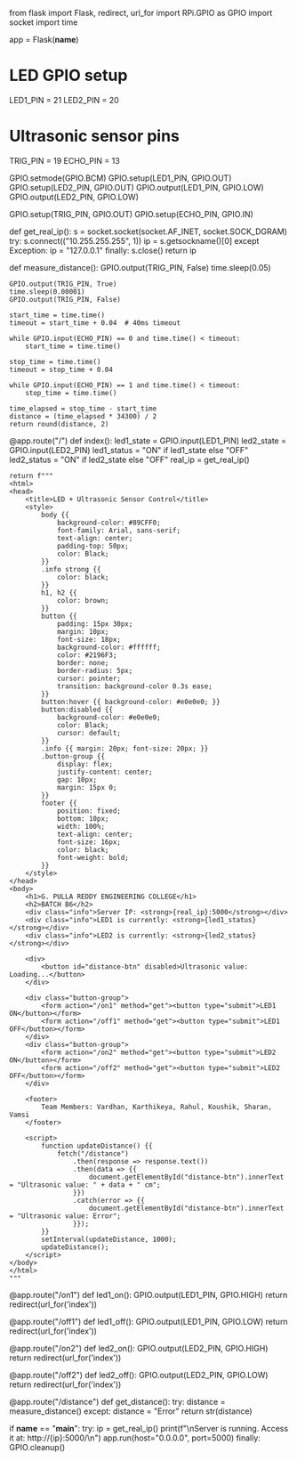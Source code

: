 


from flask import Flask, redirect, url_for
import RPi.GPIO as GPIO
import socket
import time

app = Flask(__name__)

# LED GPIO setup
LED1_PIN = 21
LED2_PIN = 20

# Ultrasonic sensor pins
TRIG_PIN = 19
ECHO_PIN = 13

GPIO.setmode(GPIO.BCM)
GPIO.setup(LED1_PIN, GPIO.OUT)
GPIO.setup(LED2_PIN, GPIO.OUT)
GPIO.output(LED1_PIN, GPIO.LOW)
GPIO.output(LED2_PIN, GPIO.LOW)

GPIO.setup(TRIG_PIN, GPIO.OUT)
GPIO.setup(ECHO_PIN, GPIO.IN)

def get_real_ip():
    s = socket.socket(socket.AF_INET, socket.SOCK_DGRAM)
    try:
        s.connect(("10.255.255.255", 1))
        ip = s.getsockname()[0]
    except Exception:
        ip = "127.0.0.1"
    finally:
        s.close()
    return ip

def measure_distance():
    GPIO.output(TRIG_PIN, False)
    time.sleep(0.05)

    GPIO.output(TRIG_PIN, True)
    time.sleep(0.00001)
    GPIO.output(TRIG_PIN, False)

    start_time = time.time()
    timeout = start_time + 0.04  # 40ms timeout

    while GPIO.input(ECHO_PIN) == 0 and time.time() < timeout:
        start_time = time.time()

    stop_time = time.time()
    timeout = stop_time + 0.04

    while GPIO.input(ECHO_PIN) == 1 and time.time() < timeout:
        stop_time = time.time()

    time_elapsed = stop_time - start_time
    distance = (time_elapsed * 34300) / 2
    return round(distance, 2)

@app.route("/")
def index():
    led1_state = GPIO.input(LED1_PIN)
    led2_state = GPIO.input(LED2_PIN)
    led1_status = "ON" if led1_state else "OFF"
    led2_status = "ON" if led2_state else "OFF"
    real_ip = get_real_ip()

    return f"""
    <html>
    <head>
        <title>LED + Ultrasonic Sensor Control</title>
        <style>
            body {{
                background-color: #89CFF0;
                font-family: Arial, sans-serif;
                text-align: center;
                padding-top: 50px;
                color: Black;
            }}
            .info strong {{
                color: black;
            }}
            h1, h2 {{
                color: brown;
            }}
            button {{
                padding: 15px 30px;
                margin: 10px;
                font-size: 18px;
                background-color: #ffffff;
                color: #2196F3;
                border: none;
                border-radius: 5px;
                cursor: pointer;
                transition: background-color 0.3s ease;
            }}
            button:hover {{ background-color: #e0e0e0; }}
            button:disabled {{
                background-color: #e0e0e0;
                color: Black;
                cursor: default;
            }}
            .info {{ margin: 20px; font-size: 20px; }}
            .button-group {{
                display: flex;
                justify-content: center;
                gap: 10px;
                margin: 15px 0;
            }}
            footer {{
                position: fixed;
                bottom: 10px;
                width: 100%;
                text-align: center;
                font-size: 16px;
                color: black;
                font-weight: bold;
            }}
        </style>
    </head>
    <body>
        <h1>G. PULLA REDDY ENGINEERING COLLEGE</h1>
        <h2>BATCH B6</h2>
        <div class="info">Server IP: <strong>{real_ip}:5000</strong></div>
        <div class="info">LED1 is currently: <strong>{led1_status}</strong></div>
        <div class="info">LED2 is currently: <strong>{led2_status}</strong></div>

        <div>
            <button id="distance-btn" disabled>Ultrasonic value: Loading...</button>
        </div>

        <div class="button-group">
            <form action="/on1" method="get"><button type="submit">LED1 ON</button></form>
            <form action="/off1" method="get"><button type="submit">LED1 OFF</button></form>
        </div>
        <div class="button-group">
            <form action="/on2" method="get"><button type="submit">LED2 ON</button></form>
            <form action="/off2" method="get"><button type="submit">LED2 OFF</button></form>
        </div>

        <footer>
            Team Members: Vardhan, Karthikeya, Rahul, Koushik, Sharan, Vamsi
        </footer>

        <script>
            function updateDistance() {{
                fetch("/distance")
                    .then(response => response.text())
                    .then(data => {{
                        document.getElementById("distance-btn").innerText = "Ultrasonic value: " + data + " cm";
                    }})
                    .catch(error => {{
                        document.getElementById("distance-btn").innerText = "Ultrasonic value: Error";
                    }});
            }}
            setInterval(updateDistance, 1000);
            updateDistance();
        </script>
    </body>
    </html>
    """

@app.route("/on1")
def led1_on():
    GPIO.output(LED1_PIN, GPIO.HIGH)
    return redirect(url_for('index'))

@app.route("/off1")
def led1_off():
    GPIO.output(LED1_PIN, GPIO.LOW)
    return redirect(url_for('index'))

@app.route("/on2")
def led2_on():
    GPIO.output(LED2_PIN, GPIO.HIGH)
    return redirect(url_for('index'))

@app.route("/off2")
def led2_off():
    GPIO.output(LED2_PIN, GPIO.LOW)
    return redirect(url_for('index'))

@app.route("/distance")
def get_distance():
    try:
        distance = measure_distance()
    except:
        distance = "Error"
    return str(distance)

if __name__ == "__main__":
    try:
        ip = get_real_ip()
        print(f"\nServer is running. Access it at: http://{ip}:5000/\n")
        app.run(host="0.0.0.0", port=5000)
    finally:
        GPIO.cleanup()

